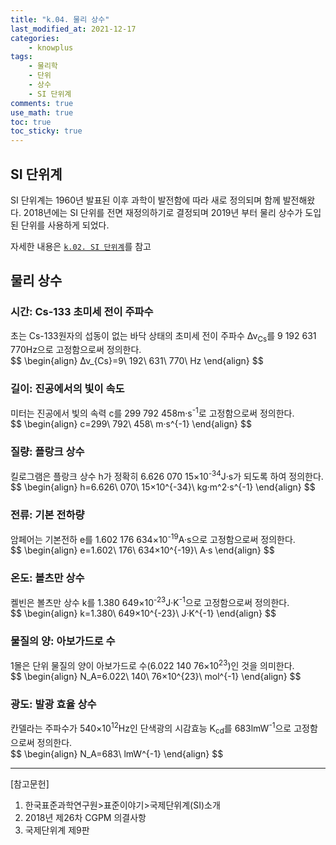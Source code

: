 ```yaml
---
title: "k.04. 물리 상수"
last_modified_at: 2021-12-17
categories:
    - knowplus
tags:
    - 물리학
    - 단위
    - 상수
    - SI 단위계
comments: true
use_math: true
toc: true
toc_sticky: true
---
```


## SI 단위계

SI 단위계는 1960년 발표된 이후 과학이 발전함에 따라 새로 정의되며 함께 발전해왔다. 2018년에는 SI 단위를 전면 재정의하기로 결정되며 2019년 부터 물리 상수가 도입된 단위를 사용하게 되었다.

자세한 내용은 [``k.02. SI 단위계``](https://chemilk02.github.io/knowplus/k-02-SISystem)를 참고

## 물리 상수

### 시간: Cs-133 초미세 전이 주파수

<div class="notice--info">
초는 Cs-133원자의 섭동이 없는 바닥 상태의 초미세 전이 주파수 Δν<sub>Cs</sub>를 9 192 631 770Hz으로 고정함으로써 정의한다.
</div>

<div class="notice--info">
$$
\begin{align}
Δν_{Cs}=9\ 192\ 631\ 770\ Hz
\end{align}
$$
</div>

### 길이: 진공에서의 빛이 속도

<div class="notice--info">
미터는 진공에서 빛의 속력 c를 299 792 458m·s<sup>-1</sup>로 고정함으로써 정의한다.
</div>

<div class="notice--info">
$$
\begin{align}
c=299\ 792\ 458\ m·s^{-1}
\end{align}
$$
</div>

### 질량: 플랑크 상수

<div class="notice--info">
킬로그램은 플랑크 상수 h가 정확히 6.626 070 15×10<sup>-34</sup>J·s가 되도록 하여 정의한다.
</div>

<div class="notice--info">
$$
\begin{align}
h=6.626\ 070\ 15×10^{-34}\ kg·m^2·s^{-1}
\end{align}
$$
</div>

### 전류: 기본 전하량

<div class="notice--info">
암페어는 기본전하 e를 1.602 176 634×10<sup>-19</sup>A·s으로 고정함으로써 정의한다.
</div>

<div class="notice--info">
$$
\begin{align}
e=1.602\ 176\ 634×10^{-19}\ A·s
\end{align}
$$
</div>

### 온도: 볼츠만 상수

<div class="notice--info">
켈빈은 볼츠만 상수 k를 1.380 649×10<sup>-23</sup>J·K<sup>-1</sup>으로 고정함으로써 정의한다.
</div>

<div class="notice--info">
$$
\begin{align}
k=1.380\ 649×10^{-23}\ J·K^{-1}
\end{align}
$$
</div>

### 물질의 양: 아보가드로 수

<div class="notice--info">
1몰은 단위 물질의 양이 아보가드로 수(6.022 140 76×10<sup>23</sup>)인 것을 의미한다.
</div>

<div class="notice--info">
$$
\begin{align}
N_A=6.022\ 140\ 76×10^{23}\ mol^{-1}
\end{align}
$$
</div>

### 광도: 발광 효율 상수

<div class="notice--info">
칸델라는 주파수가 540×10<sup>12</sup>Hz인 단색광의 시감효능 K<sub>cd</sub>를 683lmW<sup>-1</sup>으로 고정함으로써 정의한다.
</div>

<div class="notice--info">
$$
\begin{align}
N_A=683\ lmW^{-1}
\end{align}
$$
</div>

-----

[참고문헌]

1. 한국표준과학연구원>표준이야기>국제단위계(SI)소개
2. 2018년 제26차 CGPM 의결사항
3. 국제단위계 제9판